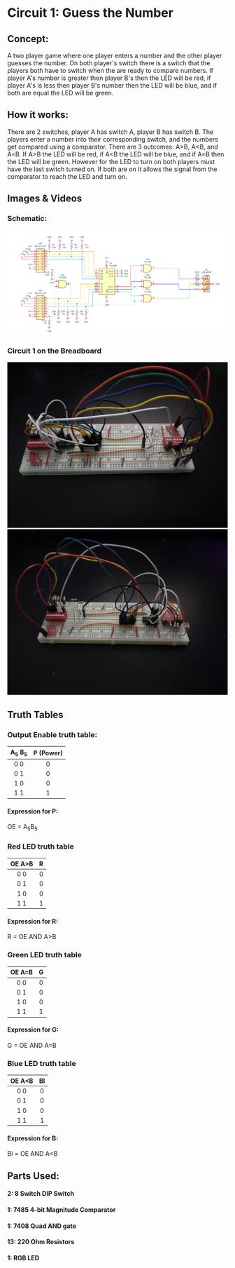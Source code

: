 # Circuit 1: Guess the Number
## Concept:
A two player game where one player enters a number and the other player guesses the number. On both player's switch there is a switch that the players both have to switch when the are ready to compare numbers. If player A's number is greater then player B's then the LED will be red, if player A's is less then player B's number then the LED will be blue, and if both are equal the LED will be green.
## How it works:
There are 2 switches, player A has switch A, player B has switch B. The players enter a number into their corresponding switch, and the numbers get compared using a comparator. There are 3 outcomes: A>B, A<B, and A=B. If A>B the LED will be red, if A<B the LED will be blue, and if A=B then the LED will be green. However for the LED to turn on both players must have the last switch turned on. If both are on it allows the signal from the comparator to reach the LED and turn on. 

## Images & Videos
### Schematic:
![Circuit_1_Schematic](Circuit_1_Schematic.png)
### Circuit 1 on the Breadboard
![First Picture](Circuit_1_built_1.jpg)
![Second Picture](Circuit_1_built_2.jpg)

## Truth Tables
### Output Enable truth table:		  
| A<sub>5</sub> B<sub>5</sub> |	P (Power) |	 
| :-: | :-------: |
| 0 0 |	0		      |               
| 0 1 |	0		      |               
| 1 0 |	0		      |              
| 1 1 |	1		      |

#### Expression for P:
OE = A<sub>5</sub>B<sub>5</sub>

### Red LED truth table
| OE A>B	| R | 
| :-: | :---: |
| 0 0	| 0     |
| 0 1	| 0     |
| 1 0	| 0     |
| 1 1	| 1     |

#### Expression for R:
R = OE AND A>B 

### Green LED truth table
| OE A=B	| G | 
| :-: | :---: |
| 0 0	| 0     |
| 0 1	| 0     |
| 1 0	| 0     |
| 1 1	| 1     |

#### Expression for G:
G = OE AND A=B 

### Blue LED truth table
| OE A<B	| Bl | 
| :-: | :---:  |
| 0 0	| 0      |
| 0 1	| 0      |
| 1 0	| 0      |
| 1 1	| 1      |

#### Expression for B:
Bl = OE AND A<B

## Parts Used:
#### 2: 8 Switch DIP Switch
#### 1: 7485 4-bit Magnitude Comparator
#### 1: 7408 Quad AND gate
#### 13: 220 Ohm Resistors
#### 1: RGB LED



